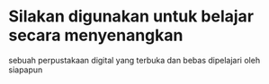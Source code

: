 # Silakan digunakan untuk belajar secara menyenangkan
sebuah perpustakaan digital yang terbuka dan bebas dipelajari oleh siapapun
